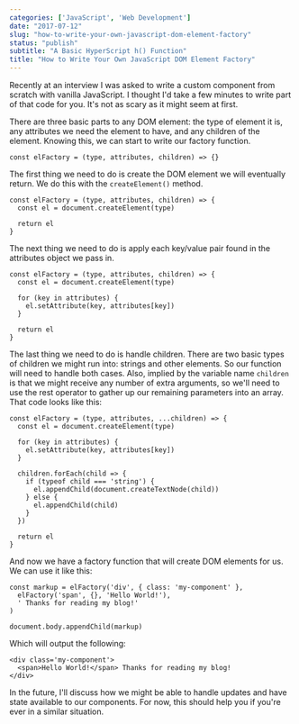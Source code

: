```yaml
---
categories: ['JavaScript', 'Web Development']
date: "2017-07-12"
slug: "how-to-write-your-own-javascript-dom-element-factory"
status: "publish"
subtitle: "A Basic HyperScript h() Function"
title: "How to Write Your Own JavaScript DOM Element Factory"
---
```


Recently at an interview I was asked to write a custom component from scratch with vanilla JavaScript. I thought I'd take a few minutes to write part of that code for you. It's not as scary as it might seem at first.

There are three basic parts to any DOM element: the type of element it is, any attributes we need the element to have, and any children of the element. Knowing this, we can start to write our factory function.

```
const elFactory = (type, attributes, children) => {}

```

The first thing we need to do is create the DOM element we will eventually return. We do this with the `createElement()` method.

```
const elFactory = (type, attributes, children) => {
  const el = document.createElement(type)

  return el
}

```

The next thing we need to do is apply each key/value pair found in the attributes object we pass in.

```
const elFactory = (type, attributes, children) => {
  const el = document.createElement(type)

  for (key in attributes) {
    el.setAttribute(key, attributes[key])
  }

  return el
}

```

The last thing we need to do is handle children. There are two basic types of children we might run into: strings and other elements. So our function will need to handle both cases. Also, implied by the variable name `children` is that we might receive any number of extra arguments, so we'll need to use the rest operator to gather up our remaining parameters into an array. That code looks like this:

```
const elFactory = (type, attributes, ...children) => {
  const el = document.createElement(type)

  for (key in attributes) {
    el.setAttribute(key, attributes[key])
  }

  children.forEach(child => {
    if (typeof child === 'string') {
      el.appendChild(document.createTextNode(child))
    } else {
      el.appendChild(child)
    }
  })

  return el
}

```

And now we have a factory function that will create DOM elements for us. We can use it like this:

```
const markup = elFactory('div', { class: 'my-component' },
  elFactory('span', {}, 'Hello World!'),
  ' Thanks for reading my blog!'
)

document.body.appendChild(markup)

```

Which will output the following:

```
<div class='my-component'>
  <span>Hello World!</span> Thanks for reading my blog!
</div>

```

In the future, I'll discuss how we might be able to handle updates and have state available to our components. For now, this should help you if you're ever in a similar situation.
